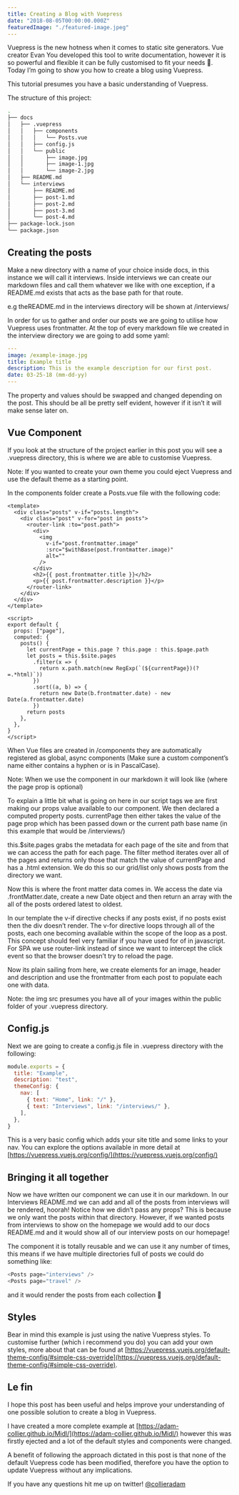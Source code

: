 ```yaml
---
title: Creating a Blog with Vuepress
date: "2018-08-05T00:00:00.000Z"
featuredImage: "./featured-image.jpeg"
---
```


Vuepress is the new hotness when it comes to static site generators. Vue creator Evan You developed this tool to write documentation, however it is so powerful and flexible it can be fully customised to fit your needs 💪. Today I’m going to show you how to create a blog using Vuepress.

This tutorial presumes you have a basic understanding of Vuepress.

The structure of this project:

```bash
.
├── docs
│   ├── .vuepress
│   │   ├── components
│   │   │   └── Posts.vue
│   │   ├── config.js
│   │   └── public
│   │       ├── image.jpg
│   │       ├── image-1.jpg
│   │       └── image-2.jpg
│   ├── README.md
│   └── interviews
│       ├── README.md
│       ├── post-1.md
│       ├── post-2.md
│       ├── post-3.md
│       └── post-4.md
├── package-lock.json
└── package.json

```

## Creating the posts

Make a new directory with a name of your choice inside docs, in this instance we will call it interviews. Inside interviews we can create our markdown files and call them whatever we like with one exception, if a README.md exists that acts as the base path for that route.

e.g theREADME.md in the interviews directory will be shown at /interviews/

In order for us to gather and order our posts we are going to utilise how Vuepress uses frontmatter. At the top of every markdown file we created in the interview directory we are going to add some yaml:

```yaml
---
image: /example-image.jpg
title: Example title
description: This is the example description for our first post.
date: 03-25-18 (mm-dd-yy)
---

```

The property and values should be swapped and changed depending on the post. This should be all be pretty self evident, however if it isn’t it will make sense later on.

## Vue Component

If you look at the structure of the project earlier in this post you will see a .vuepress directory, this is where we are able to customise Vuepress.

Note: If you wanted to create your own theme you could eject Vuepress and use the default theme as a starting point.

In the components folder create a Posts.vue file with the following code:

```vue
<template>
  <div class="posts" v-if="posts.length">
    <div class="post" v-for="post in posts">
      <router-link :to="post.path">
        <div>
          <img
            v-if="post.frontmatter.image"
            :src="$withBase(post.frontmatter.image)"
            alt=""
          />
        </div>
        <h2>{{ post.frontmatter.title }}</h2>
        <p>{{ post.frontmatter.description }}</p>
      </router-link>
    </div>
  </div>
</template>

<script>
export default {
  props: ["page"],
  computed: {
    posts() {
      let currentPage = this.page ? this.page : this.$page.path
      let posts = this.$site.pages
        .filter(x => {
          return x.path.match(new RegExp(`(${currentPage})(?=.*html)`))
        })
        .sort((a, b) => {
          return new Date(b.frontmatter.date) - new Date(a.frontmatter.date)
        })
      return posts
    },
  },
}
</script>
```

When Vue files are created in /components they are automatically registered as global, async components (Make sure a custom component’s name either contains a hyphen or is in PascalCase).

Note: When we use the component in our markdown it will look like <Posts page="interviews"> (where the page prop is optional)

To explain a little bit what is going on here in our script tags we are first making our props value available to our component. We then declared a computed property posts. currentPage then either takes the value of the page prop which has been passed down or the current path base name (in this example that would be /interviews/)

this.\$site.pages grabs the metadata for each page of the site and from that we can access the path for each page. The filter method iterates over all of the pages and returns only those that match the value of currentPage and has a .html extension. We do this so our grid/list only shows posts from the directory we want.

Now this is where the front matter data comes in. We access the date via .frontMatter.date, create a new Date object and then return an array with the all of the posts ordered latest to oldest.

In our template the v-if directive checks if any posts exist, if no posts exist then the div doesn’t render. The v-for directive loops through all of the posts, each one becoming available within the scope of the loop as a post. This concept should feel very familiar if you have used for of in javascript. For SPA we use router-link instead of <a href=""></a> since we want to intercept the click event so that the browser doesn’t try to reload the page.

Now its plain sailing from here, we create elements for an image, header and description and use the frontmatter from each post to populate each one with data.

Note: the img src presumes you have all of your images within the public folder of your .vuepress directory.

## Config.js

Next we are going to create a config.js file in .vuepress directory with the following:

```js
module.exports = {
  title: "Example",
  description: "test",
  themeConfig: {
    nav: [
      { text: "Home", link: "/" },
      { text: "Interviews", link: "/interviews/" },
    ],
  },
}
```

This is a very basic config which adds your site title and some links to your nav. You can explore the options available in more detail at [https://vuepress.vuejs.org/config/](https://vuepress.vuejs.org/config/)

## Bringing it all together

Now we have written our component we can use it in our markdown. In our Interviews README.md we can add<Posts /> and all of the posts from interviews will be rendered, hoorah! Notice how we didn’t pass any props? This is because we only want the posts within that directory. However, if we wanted posts from interviews to show on the homepage we would add<Posts page="interviews" /> to our docs README.md and it would show all of our interview posts on our homepage!

The component it is totally reusable and we can use it any number of times, this means if we have multiple directories full of posts we could do something like:

```js
<Posts page="interviews" />
<Posts page="travel" />
```

and it would render the posts from each collection 🙌

## Styles

Bear in mind this example is just using the native Vuepress styles. To customise further (which i recommend you do) you can add your own styles, more about that can be found at [https://vuepress.vuejs.org/default-theme-config/#simple-css-override](https://vuepress.vuejs.org/default-theme-config/#simple-css-override).

## Le fin

I hope this post has been useful and helps improve your understanding of one possible solution to create a blog in Vuepress.

I have created a more complete example at [https://adam-collier.github.io/Midl/](https://adam-collier.github.io/Midl/) however this was firstly ejected and a lot of the default styles and components were changed.

A benefit of following the approach dictated in this post is that none of the default Vuepress code has been modified, therefore you have the option to update Vuepress without any implications.

If you have any questions hit me up on twitter! [@collieradam](https://twitter/com/collieradam)
